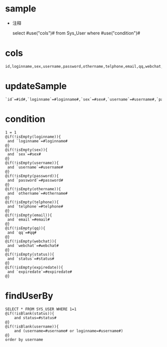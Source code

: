 sample
===
* 注释

	select #use("cols")# from Sys_User where #use("condition")#

cols
===

	id,loginname,sex,username,password,othername,telphone,email,qq,webchat,status,expiredate

updateSample
===

	`id`=#id#,`loginname`=#loginname#,`sex`=#sex#,`username`=#username#,`password`=#password#,`othername`=#othername#,`telphone`=#telphone#,`email`=#email#,`qq`=#qq#,`webchat`=#webchat#,`status`=#status#,`expiredate`=#expiredate#

condition
===

	1 = 1  
	@if(!isEmpty(loginname)){
	 and `loginname`=#loginname#
	@}
	@if(!isEmpty(sex)){
	 and `sex`=#sex#
	@}
	@if(!isEmpty(username)){
	 and `username`=#username#
	@}
	@if(!isEmpty(password)){
	 and `password`=#password#
	@}
	@if(!isEmpty(othername)){
	 and `othername`=#othername#
	@}
	@if(!isEmpty(telphone)){
	 and `telphone`=#telphone#
	@}
	@if(!isEmpty(email)){
	 and `email`=#email#
	@}
	@if(!isEmpty(qq)){
	 and `qq`=#qq#
	@}
	@if(!isEmpty(webchat)){
	 and `webchat`=#webchat#
	@}
	@if(!isEmpty(status)){
	 and `status`=#status#
	@}
	@if(!isEmpty(expiredate)){
	 and `expiredate`=#expiredate#
	@}
	
findUserBy
===

	SELECT * FROM SYS_USER WHERE 1=1
	@if(!isBlank(status)){
		and status=#status#
	@} 
	@if(!isBlank(username)){
		and (username=#username# or loginname=#username#)
	@} 
	order by username
